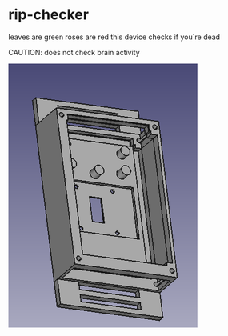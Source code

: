 # rip-checker

leaves are green
roses are red
this device checks if you´re dead

CAUTION: does not check brain activity

![alt CAD file](rip-checker.png)
